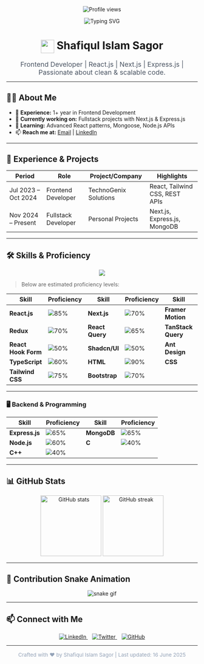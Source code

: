 <!-- PROFILE VIEWS -->
<p align="center">
  <img src="https://komarev.com/ghpvc/?username=shafiqulislamsagor-developer&color=2ea44f&style=flat-square" alt="Profile views" />
</p>

<!-- Typing SVG Header -->
<p align="center">
  <img src="https://readme-typing-svg.herokuapp.com?font=Fira+Code&weight=600&size=24&pause=1000&center=true&vCenter=true&color=22C55E&width=660&height=60&lines=Hi+%F0%9F%91%8B%2C+I'm+Shafiqul+Islam+Sagor;Frontend+Developer+%7C+React.js+%7C+Next.js;Love+clean+and+scalable+code" alt="Typing SVG" />
</p>

<h1 align="center">
  <img src="https://media.giphy.com/media/hvRJCLFzcasrR4ia7z/giphy.gif" width="35" style="vertical-align: middle;" />
  Shafiqul Islam Sagor
</h1>

<p align="center" style="font-size: 1.1rem; color: #4b5563; max-width: 600px; margin: 0 auto;">
  Frontend Developer | React.js | Next.js | Express.js | Passionate about clean & scalable code.
</p>

---

## 👨‍💻 About Me

- 📅 **Experience:** 1+ year in Frontend Development  
- 🔭 **Currently working on:** Fullstack projects with Next.js & Express.js  
- 🌱 **Learning:** Advanced React patterns, Mongoose, Node.js APIs  
- 📫 **Reach me at:** [Email](mailto:shafiqu.sagor@example.com) | [LinkedIn](https://linkedin.com/in/shafiqulislamsagor)  

---

## 💼 Experience & Projects

| Period             | Role               | Project/Company        | Highlights                       |
|--------------------|--------------------|------------------------|----------------------------------|
| Jul 2023 – Oct 2024| Frontend Developer | TechnoGenix Solutions  | React, Tailwind CSS, REST APIs   |
| Nov 2024 – Present | Fullstack Developer| Personal Projects      | Next.js, Express.js, MongoDB     |

---

## 🛠️ Skills & Proficiency

<p align="center">
  <img src="https://skillicons.dev/icons?i=react,nextjs,tailwind,js,ts,nodejs,express,mongodb,html,css,bootstrap,redux,figma" />
</p>

> Below are estimated proficiency levels:

| Skill              | Proficiency           | Skill             | Proficiency           | Skill              | Proficiency           |
|--------------------|-----------------------|-------------------|------------------------|---------------------|------------------------|
| **React.js**       | ![85%](https://img.shields.io/badge/Proficient-85%25-brightgreen) | **Next.js**         | ![70%](https://img.shields.io/badge/Intermediate-70%25-yellow) | **Framer Motion** | ![50%](https://img.shields.io/badge/Familiar-50%25-orange) |
| **Redux**          | ![70%](https://img.shields.io/badge/Intermediate-70%25-yellow)    | **React Query**     | ![65%](https://img.shields.io/badge/Intermediate-65%25-yellow)  | **TanStack Query**| ![50%](https://img.shields.io/badge/Familiar-50%25-orange) |
| **React Hook Form**| ![50%](https://img.shields.io/badge/Familiar-50%25-orange)        | **Shadcn/UI**       | ![50%](https://img.shields.io/badge/Familiar-50%25-orange)      | **Ant Design**    | ![50%](https://img.shields.io/badge/Familiar-50%25-orange) |
| **TypeScript**     | ![60%](https://img.shields.io/badge/Intermediate-60%25-yellow)    | **HTML**            | ![90%](https://img.shields.io/badge/Advanced-90%25-brightgreen) | **CSS**           | ![90%](https://img.shields.io/badge/Advanced-90%25-brightgreen) |
| **Tailwind CSS**   | ![75%](https://img.shields.io/badge/Intermediate-75%25-yellow)    | **Bootstrap**       | ![70%](https://img.shields.io/badge/Intermediate-70%25-yellow)  |                     |                          |

---

### 🖥️ Backend & Programming

| Skill         | Proficiency           | Skill      | Proficiency           |
|---------------|------------------------|------------|------------------------|
| **Express.js**| ![65%](https://img.shields.io/badge/Intermediate-65%25-yellow) | **MongoDB** | ![65%](https://img.shields.io/badge/Intermediate-65%25-yellow) |
| **Node.js**   | ![60%](https://img.shields.io/badge/Intermediate-60%25-yellow) | **C**       | ![40%](https://img.shields.io/badge/Basic-40%25-red)           |
| **C++**       | ![40%](https://img.shields.io/badge/Basic-40%25-red)           |            |                         |

---

## 📊 GitHub Stats

<p align="center">
  <img height="160" src="https://github-readme-stats.vercel.app/api?username=shafiqulislamsagor-developer&show_icons=true&theme=blue-green" alt="GitHub stats" />
  <img height="160" src="https://github-readme-streak-stats.herokuapp.com/?user=shafiqulislamsagor-developer&theme=blue-green" alt="GitHub streak" />
</p>

---

## 🐍 Contribution Snake Animation

<p align="center">
<img src="https://raw.githubusercontent.com/shafiqulislamsagor-developer/shafiqulislamsagor-developer/output/github-contribution-grid-snake.svg" alt="snake gif" />
</p>

---

## 📫 Connect with Me

<p align="center">
  <a href="https://linkedin.com/in/shafiqulislamsagor" target="_blank" rel="noopener noreferrer" aria-label="LinkedIn">
    <img src="https://img.shields.io/badge/LinkedIn-0A66C2?style=flat&logo=linkedin&logoColor=white" alt="LinkedIn" />
  </a>
  &nbsp;&nbsp;
  <a href="https://twitter.com/shafiqulsagor" target="_blank" rel="noopener noreferrer" aria-label="Twitter">
    <img src="https://img.shields.io/badge/Twitter-1DA1F2?style=flat&logo=twitter&logoColor=white" alt="Twitter" />
  </a>
  &nbsp;&nbsp;
  <a href="https://github.com/shafiqulislamsagor-developer" target="_blank" rel="noopener noreferrer" aria-label="GitHub">
    <img src="https://img.shields.io/badge/GitHub-181717?style=flat&logo=github&logoColor=white" alt="GitHub" />
  </a>
</p>

---

<p align="center" style="font-size: 0.85rem; color: #94a3b8; margin-top: 1rem;">
  Crafted with ❤️ by Shafiqul Islam Sagor | Last updated: 16 June 2025
</p>
